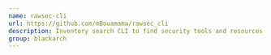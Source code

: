 ```yaml
---
name: rawsec-cli
url: https://github.com/mBouamama/rawsec_cli
description: Inventory search CLI to find security tools and resources. URL : https://github.com/mBouamama/rawsec_cli Groups : blackarch blackarch-misc
group: blackarch
---
```

